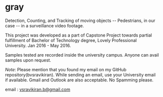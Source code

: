 # gray
Detection, Counting, and Tracking of moving objects -- Pedestrians, in our case -- in a surveillance video footage.

This project was developed as a part of Capstone Project towards partial fulfillment of Bachelor of Technology degree, Lovely Professional University. Jan 2016 - May 2016.

Samples tested are recorded inside the university campus. Anyone can avail samples upon request.

*Note*: Please mention that you found my email on my GitHub repository(bvsravikiran).
While sending an email, use your University email if available. Gmail and Outlook are also acceptable. No Spamming please.

email : vsravikiran.b@gmail.com
